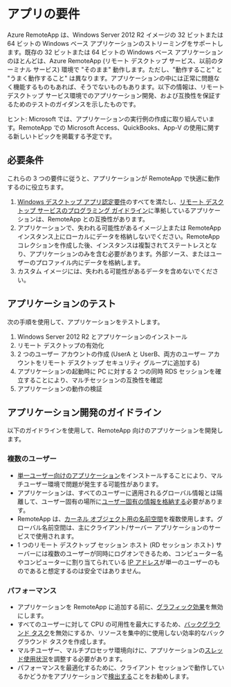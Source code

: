 
<properties
    pageTitle="Azure RemoteApp のアプリの要件 | Microsoft Azure"
    description="Azure RemoteApp で使用するアプリの要件について説明します。"
    services="remoteapp"
    documentationCenter=""
    authors="lizap"
    manager="mbaldwin" />

<tags
    ms.service="remoteapp"
    ms.workload="compute"
    ms.tgt_pltfrm="na"
    ms.devlang="na"
    ms.topic="article"
    ms.date="03/28/2016"
    ms.author="elizapo" />



# アプリの要件
Azure RemoteApp は、Windows Server 2012 R2 イメージの 32 ビットまたは 64 ビットの Windows ベース アプリケーションのストリーミングをサポートします。既存の 32 ビットまたは 64 ビットの Windows ベース アプリケーションのほとんどは、Azure RemoteApp (リモート デスクトップ サービス、以前のターミナル サービス) 環境で "そのまま" 動作します。ただし、"動作すること" と "うまく動作すること" は異なります。アプリケーションの中には正常に問題なく機能するものもあれば、そうでないものもあります。以下の情報は、リモート デスクトップ サービス環境でのアプリケーション開発、および互換性を保証するためのテストのガイダンスを示したものです。

ヒント: Microsoft では、アプリケーションの実行例の作成に取り組んでいます。RemoteApp での Microsoft Access、QuickBooks、App-V の使用に関する新しいトピックを掲載する予定です。

## 必要条件
これらの 3 つの要件に従うと、アプリケーションが RemoteApp で快適に動作するのに役立ちます。

1.	[Windows デスクトップ アプリ認定要件](https://msdn.microsoft.com/library/windows/desktop/hh749939.aspx)のすべてを満たし、[リモート デスクトップ サービスのプログラミング ガイドライン](https://msdn.microsoft.com/library/aa383490.aspx)に準拠しているアプリケーションは、RemoteApp との互換性があります。
2.	アプリケーションで、失われる可能性があるイメージ上または RemoteApp インスタンス上にローカルにデータを格納しないでください。RemoteApp コレクションを作成した後、インスタンスは複製されてステートレスとなり、アプリケーションのみを含む必要があります。外部ソース、またはユーザーのプロファイル内にデータを格納します。
3.	カスタム イメージには、失われる可能性があるデータを含めないでください。  

## アプリケーションのテスト
次の手順を使用して、アプリケーションをテストします。

1.	Windows Server 2012 R2 とアプリケーションのインストール
2.	リモート デスクトップの有効化
3.	2 つのユーザー アカウントの作成 (UserA と UserB、両方のユーザー アカウントをリモート デスクトップ セキュリティ グループに追加する)
4.	アプリケーションの起動時に PC に対する 2 つの同時 RDS セッションを確立することにより、マルチセッションの互換性を確認
5.	アプリケーションの動作の検証

## アプリケーション開発のガイドライン
以下のガイドラインを使用して、RemoteApp 向けのアプリケーションを開発します。

### 複数のユーザー

- [単一ユーザー向けのアプリケーション](https://msdn.microsoft.com/library/aa380661.aspx)をインストールすることにより、マルチユーザー環境で問題が発生する可能性があります。
- アプリケーションは、すべてのユーザーに適用されるグローバル情報とは隔離して、ユーザー固有の場所に[ユーザー固有の情報を格納する](https://msdn.microsoft.com/library/aa383452.aspx)必要があります。
- RemoteApp は、[カーネル オブジェクト用の名前空間](https://msdn.microsoft.com/library/aa382954.aspx)を複数使用します。グローバル名前空間は、主にクライアント/サーバー アプリケーションのサービスで使用されます。
- 1 つのリモート デスクトップ セッション ホスト (RD セッション ホスト) サーバーには複数のユーザーが同時にログオンできるため、コンピューター名やコンピューターに割り当てられている [IP アドレス](https://msdn.microsoft.com/library/aa382942.aspx)が単一のユーザーのものであると想定するのは安全ではありません。

### パフォーマンス
- アプリケーションを RemoteApp に追加する前に、[グラフィック効果](https://msdn.microsoft.com/library/aa380822.aspx)を無効にします。
- すべてのユーザーに対して CPU の可用性を最大にするため、[バックグラウンド タスク](https://msdn.microsoft.com/library/aa380665.aspx)を無効にするか、リソースを集中的に使用しない効率的なバックグラウンド タスクを作成します。
- マルチユーザー、マルチプロセッサ環境向けに、アプリケーションの[スレッド使用状況](https://msdn.microsoft.com/library/aa383520.aspx)を調整する必要があります。
- パフォーマンスを最適化するために、クライアント セッションで動作しているかどうかをアプリケーションで[検出する](https://msdn.microsoft.com/library/aa380798.aspx)ことをお勧めします。

<!---HONumber=AcomDC_0330_2016-->